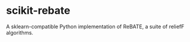 # scikit-rebate
A sklearn-compatible Python implementation of ReBATE, a suite of reliefF algorithms.

